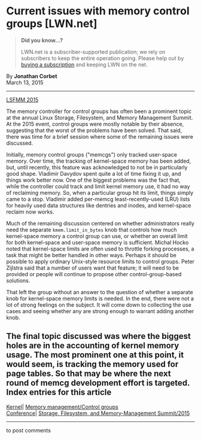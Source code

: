 # Current issues with memory control groups [LWN.net]

> **Did you know...?**
> 
> LWN.net is a subscriber-supported publication; we rely on subscribers to keep the entire operation going. Please help out by [buying a subscription](/Promo/nst-nag4/subscribe) and keeping LWN on the net. 

By **Jonathan Corbet**  
March 13, 2015 

* * *

[LSFMM 2015](/Articles/lsfmm2015/)

The memory controller for control groups has often been a prominent topic at the annual Linux Storage, Filesystem, and Memory Management Summit. At the 2015 event, control groups were mostly notable by their absence, suggesting that the worst of the problems have been solved. That said, there was time for a brief session where some of the remaining issues were discussed. 

Initially, memory control groups ("memcgs") only tracked user-space memory. Over time, the tracking of kernel-space memory has been added, but, until recently, this feature was acknowledged to not be in particularly good shape. Vladimir Davydov spent quite a lot of time fixing it up, and things work better now. One of the biggest problems was the fact that, while the controller could track and limit kernel memory use, it had no way of reclaiming memory. So, when a particular group hit its limit, things simply came to a stop. Vladimir added per-memcg least-recently-used (LRU) lists for heavily used data structures like dentries and inodes, and kernel-space reclaim now works. 

Much of the remaining discussion centered on whether administrators really need the separate `kmem.limit_in_bytes` knob that controls how much kernel-space memory a control group can use, or whether an overall limit for both kernel-space and user-space memory is sufficient. Michal Hocko noted that kernel-space limits are often used to throttle forking processes, a task that might be better handled in other ways. Perhaps it should be possible to apply ordinary Unix-style resource limits to control groups. Peter Zijlstra said that a number of users want that feature; it will need to be provided or people will continue to propose other control-group-based solutions. 

That left the group without an answer to the question of whether a separate knob for kernel-space memory limits is needed. In the end, there were not a lot of strong feelings on the subject. It will come down to collecting the use cases and seeing whether any are strong enough to warrant adding another knob. 

The final topic discussed was where the biggest holes are in the accounting of kernel memory usage. The most prominent one at this point, it would seem, is tracking the memory used for page tables. So that may be where the next round of memcg development effort is targeted.  
Index entries for this article  
---  
[Kernel](/Kernel/Index)| [Memory management/Control groups](/Kernel/Index#Memory_management-Control_groups)  
[Conference](/Archives/ConferenceIndex/)| [Storage, Filesystem, and Memory-Management Summit/2015](/Archives/ConferenceIndex/#Storage_Filesystem_and_Memory-Management_Summit-2015)  
  


* * *

to post comments 
